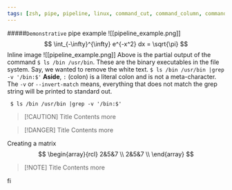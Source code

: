 ```yaml
---
tags: [zsh, pipe, pipeline, linux, command_cut, command_column, command_grep, history_substitution_operator, standard_error, redirection,]
---
```

#####`Demonstrative` pipe example
![[pipeline_example.png]]
$$ \int_{-\infty}^{\infty} e^{-x^2} dx = \sqrt{\pi} $$
Inline image ![[pipeline_example.png]] Above is the partial output of the command `$ ls /bin /usr/bin`. These are the binary executables in the file system.
Say, we wanted to remove the white text. 
`$ ls /bin /usr/bin |grep -v '/bin:$'` 
**Aside**, `:` (colon) is a literal colon and is not a meta-character.
The `-v` or `--invert-match` means, everything that does not match the grep string will be printed to standard out. 
```shell
 $ ls /bin /usr/bin |grep -v '/bin:$'
```
> [!CAUTION] Title
> Contents
> more

> [!DANGER] Title
> Contents
> more

Creating a matrix
$$
\begin{array}{rcl}
	2&5&7 \\
	2&5&7 \\
\end{array}
$$

> [!NOTE] Title
> Contents
> more

fi
